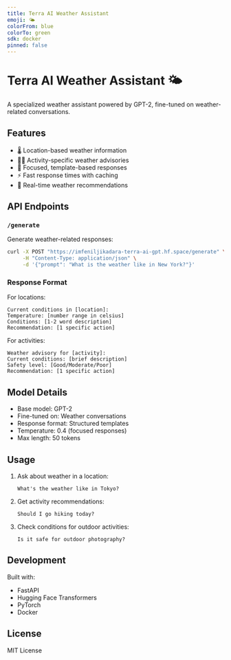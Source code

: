 ```yaml
---
title: Terra AI Weather Assistant
emoji: 🌤️
colorFrom: blue
colorTo: green
sdk: docker
pinned: false
---
```


# Terra AI Weather Assistant 🌤️

A specialized weather assistant powered by GPT-2, fine-tuned on weather-related conversations.

## Features

- 🌡️ Location-based weather information
- 🏃‍♂️ Activity-specific weather advisories
- 🎯 Focused, template-based responses
- ⚡ Fast response times with caching
- 🔄 Real-time weather recommendations

## API Endpoints

### `/generate`

Generate weather-related responses:

```bash
curl -X POST "https://imfeniljikadara-terra-ai-gpt.hf.space/generate" \
     -H "Content-Type: application/json" \
     -d '{"prompt": "What is the weather like in New York?"}'
```

### Response Format

For locations:
```
Current conditions in [location]:
Temperature: [number range in celsius]
Conditions: [1-2 word description]
Recommendation: [1 specific action]
```

For activities:
```
Weather advisory for [activity]:
Current conditions: [brief description]
Safety level: [Good/Moderate/Poor]
Recommendation: [1 specific action]
```

## Model Details

- Base model: GPT-2
- Fine-tuned on: Weather conversations
- Response format: Structured templates
- Temperature: 0.4 (focused responses)
- Max length: 50 tokens

## Usage

1. Ask about weather in a location:
   ```
   What's the weather like in Tokyo?
   ```

2. Get activity recommendations:
   ```
   Should I go hiking today?
   ```

3. Check conditions for outdoor activities:
   ```
   Is it safe for outdoor photography?
   ```

## Development

Built with:
- FastAPI
- Hugging Face Transformers
- PyTorch
- Docker

## License

MIT License 